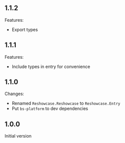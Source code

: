 ## 1.1.2

Features:

- Export types

## 1.1.1

Features:

- Include types in entry for convenience

## 1.1.0

Changes:

- Renamed `Reshowcase.Reshowcase` to `Reshowcase.Entry`
- Put `bs-platform` to dev dependencies

## 1.0.0

Initial version
